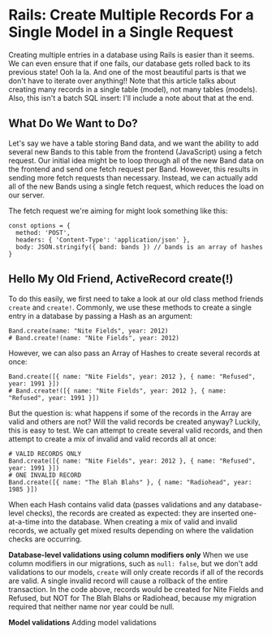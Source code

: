 # Rails: Create Multiple Records For a Single Model in a Single Request
Creating multiple entries in a database using Rails is easier than it seems. We can even ensure that if one fails, our database gets rolled back to its previous state! Ooh la la. And one of the most beautiful parts is that we don't have to iterate over anything!! Note that this article talks about creating many records in a single table (model), not many tables (models). Also, this isn't a batch SQL insert: I'll include a note about that at the end.

## What Do We Want to Do?
Let's say we have a table storing Band data, and we want the ability to add several new Bands to this table from the frontend (JavaScript) using a fetch request. Our initial idea might be to loop through all of the new Band data on the frontend and send one fetch request per Band. However, this results in sending more fetch requests than necessary. Instead, we can actually add all of the new Bands using a single fetch request, which reduces the load on our server.

The fetch request we're aiming for might look something like this:
```
const options = {
  method: 'POST',
  headers: { 'Content-Type': 'application/json' },
  body: JSON.stringify({ band: bands }) // bands is an array of hashes
}
```

## Hello My Old Friend, ActiveRecord create(!)
To do this easily, we first need to take a look at our old class method friends `create` and `create!`. Commonly, we use these methods to create a single entry in a database by passing a Hash as an argument:
```
Band.create(name: "Nite Fields", year: 2012)
# Band.create!(name: "Nite Fields", year: 2012)
```

However, we can also pass an Array of Hashes to create several records at once:
```
Band.create([{ name: "Nite Fields", year: 2012 }, { name: "Refused", year: 1991 }])
# Band.create!([{ name: "Nite Fields", year: 2012 }, { name: "Refused", year: 1991 }])
```

But the question is: what happens if some of the records in the Array are valid and others are not? Will the valid records be created anyway? Luckily, this is easy to test. We can attempt to create several valid records, and then attempt to create a mix of invalid and valid records all at once:
```
# VALID RECORDS ONLY
Band.create([{ name: "Nite Fields", year: 2012 }, { name: "Refused", year: 1991 }])
# ONE INVALID RECORD
Band.create([{ name: "The Blah Blahs" }, { name: "Radiohead", year: 1985 }])
```
When each Hash contains valid data (passes validations and any database-level checks), the records are created as expected: they are inserted one-at-a-time into the database. When creating a mix of valid and invalid records, we actually get mixed results depending on where the validation checks are occurring.

**Database-level validations using column modifiers only**
When we use column modifiers in our migrations, such as `null: false`, but we don't add validations to our models, `create` will only create records if all of the records are valid. A single invalid record will cause a rollback of the entire transaction. In the code above, records would be created for Nite Fields and Refused, but NOT for The Blah Blahs or Radiohead, because my migration required that neither name nor year could be null.

**Model validations**
Adding model validations


